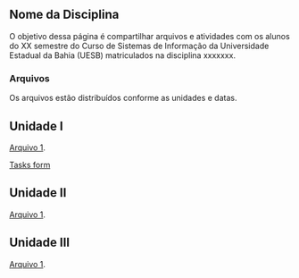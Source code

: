 ## Nome da Disciplina

O objetivo dessa página é compartilhar arquivos e atividades com os alunos do XX semestre do Curso de Sistemas de Informação da Universidade Estadual da Bahia (UESB) matriculados na disciplina xxxxxxx.

### Arquivos

Os arquivos estão distribuídos conforme as unidades e datas.

## Unidade I

[Arquivo 1](https://www.4shared.com/web/preview/pdf/kNNGj_tXei?). 
<p><a href="http://www.4shared.com/web/preview/pdf/zumIxCUFce" target="_blank">Tasks form</a></p>

## Unidade II

[Arquivo 1](https://www.4shared.com/web/preview/pdf/kNNGj_tXei?). 

## Unidade III

[Arquivo 1](https://www.4shared.com/web/preview/pdf/kNNGj_tXei?). 


<!-- colocar links:  [GitHub Flavored Markdown](https://guides.github.com/features/mastering-markdown/).
negrito: **palavra
comentario <!-- e -->

<!-- ```markdown
Syntax highlighted code block

# Header 1
## Header 2
### Header 3

- Bulleted
- List

1. Numbered
2. List

**Bold** and _Italic_ and `Code` text

[Link](url) and ![Image](src)
```
-->
